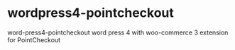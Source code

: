 # wordpress4-pointcheckout
word-press4-pointcheckout word press 4 with woo-commerce 3 extension for PointCheckout

